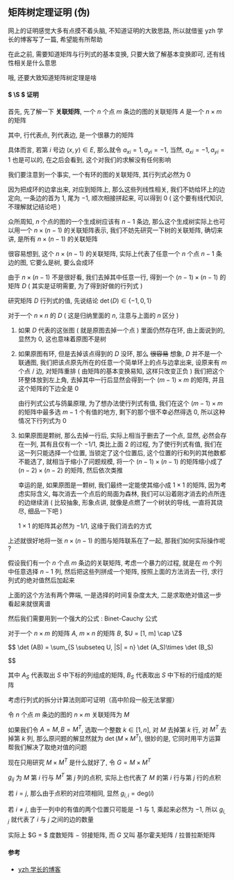## 矩阵树定理证明 (伪)

网上的证明感觉大多有点摸不着头脑, 不知道证明的大致思路, 所以就借鉴 $\text{yzh}$ 学长的博客写了一篇, 希望能有所帮助

在此之前, 需要知道矩阵与行列式的基本变换, 只要大致了解基本变换即可, 还有线性相关是什么意思

哦, 还要大致知道矩阵树定理是啥

#### $ \S $ 证明

首先, 先了解一下 **关联矩阵**, 一个 $n$ 个点 $m$ 条边的图的关联矩阵 $A$ 是一个 $n \times m$ 的矩阵

其中, 行代表点, 列代表边, 是一个很暴力的矩阵

具体而言, 若第 $i$ 号边 $(x, y) \in E$, 那么就令 $a_{xi} = 1, a_{yi} = -1$, 当然, $a_{xi} = -1, a_{yi} = 1$ 也是可以的, 在之后会看到, 这个对我们的求解没有任何影响

我们要注意到一个事实, 一个有环的图的关联矩阵, 其行列式必然为 $0$

因为把成环的边拿出来, 对应到矩阵上, 那么这些列线性相关, 我们不妨给环上的边定向, 一条边的首为 $1$, 尾为 $-1$, 顺次相接拼起来, 可以得到 $0$ ( 这个要有线代知识, 不理解就记结论吧 )

众所周知, $n$ 个点的图的一个生成树应该有 $n - 1$ 条边, 那么这个生成树实际上也可以用一个 $n \times (n - 1)$ 的关联矩阵表示, 我们不妨先研究一下树的关联矩阵, 确切来讲, 是所有 $n \times (n - 1)$ 的关联矩阵

很容易想到, 这个 $n \times (n - 1)$ 的关联矩阵, 实际上代表了任意一个 $n$ 个点 $n - 1$ 条边的图, 它要么是树, 要么会成环

由于 $n \times (n - 1)$ 不是很好看, 我们去掉其中任意一行, 得到一个 $(n - 1) \times (n - 1)$ 的矩阵 $D$ ( 其实是证明需要, 为了得到好做的行列式 )

研究矩阵 $D$ 行列式的值, 先说结论 $\det(D) \in \{-1, 0, 1\}$

对于一个 $n \times n$ 的 $D$ ( 这是归纳里面的 $n$, 注意与上面的 $n$ 区分 )

1. 如果 $D$ 代表的这张图 ( 就是原图去掉一个点 ) 里面仍然存在环, 由上面说到的, 显然为 $0$, 这也意味着原图不是树

2. 如果原图有环, 但是去掉该点得到的 $D$ 没环, 那么 ~~很容易~~ 想象, $D$ 并不是一个联通图, 我们把该点原先所在的任意一个简单环上的点与边拿出来, 设原来有 $m$ 个点 / 边, 对矩阵重排 ( 由矩阵的基本变换易知, 这样只改变正负 ) 我们把这个环整体放到左上角, 去掉其中一行后显然会得到一个 $(m - 1) \times m$ 的矩阵, 并且这个矩阵的下边全是 $0$
   
   由行列式公式与鸽巢原理, 为了想办法使行列式有值, 我们在这个 $(m - 1)\times m$ 的矩阵中最多选 $m - 1$ 个有值的地方, 剩下的那个很不幸必然得选 $0$, 所以这种情况下行列式为 $0$

3. 如果原图是颗树, 那么去掉一行后, 实际上相当于删去了一个点, 显然, 必然会存在一列, 其有且仅有一个 $-1/1$, 类比上面 $2$ 的过程, 为了使行列式有值, 我们在这一列只能选择一个位置, 当锁定了这个位置后, 这个位置的行和列的其他数都不能选了, 就相当于缩小了问题规模, 将一个 $(n - 1) \times (n - 1)$ 的矩阵缩小成了 $(n - 2) \times (n - 2)$ 的矩阵, 然后依次类推
   
   幸运的是, 如果原图是一颗树, 我们最终一定能使其缩小成 $1 \times 1$ 的矩阵, 因为考虑实际含义, 每次消去一个点后的局面为森林, 我们可以沿着刚才消去的点所连的边继续消 ( 比较抽象, 形象点讲, 就像是点燃了一个树状的导线, 一直将其烧尽, 细品一下吧 )
   
   $1 \times 1$ 的矩阵其必然为 $-1 / 1$, 这缘于我们消去的方式

上述就很好地将一张 $n \times (n - 1)$ 的图与矩阵联系在了一起, 那我们如何实际操作呢 ? 

假设我们有一个 $n$ 个点 $m$ 条边的关联矩阵, 考虑一个暴力的过程, 就是在 $m$ 个列中任意选择 $n - 1$ 列, 然后把这些列拼成一个矩阵, 按照上面的方法消去一行, 求行列式的绝对值然后加起来

上面的这个方法有两个弊端, 一是选择的时间复杂度太大, 二是求取绝对值这一步看起来就很离谱

然后我们需要用到一个强大的公式 : $\text{Binet-Cauchy}$ 公式

对于一个 $n \times m$ 的矩阵 $A$, $m\times n$ 的矩阵 $B$, $U = [1, m] \cap \Z$

$$
\det (AB) = \sum_{S \subseteq U, |S| = n} \det (A_S)\times \det (B_S)

$$

其中 $A_S$ 代表取出 $S$ 中下标的列组成的矩阵, $B_S$ 代表取出 $S$ 中下标的行组成的矩阵

考虑行列式的拆分计算法则即可证明（高中阶段一般无法掌握）

令 $n$ 个点 $m$ 条边的图的 $n \times m$ 关联矩阵为 $M$

如果我们令 $A = M, B = M^T$, 选取一个整数 $k \in [1, n]$, 对 $M$ 去掉第 $k$ 行, 对 $M^T$ 去掉第 $k$ 列, 那么原问题的解显然就为 $\det (M\times M^T)$, 很妙的是, 它同时用平方运算帮我们解决了取绝对值的问题

现在只用研究 $M \times M^T$ 是什么就好了, 令 $G = M \times M^T$

$g_{ij}$ 为 $M$ 第 $i$ 行与 $M^T$ 第 $j$ 列的点积, 实际上也代表了 $M$ 的第 $i$ 行与第 $j$ 行的点积

若 $i = j$, 那么由于点积的对应项相同, 显然 $g_{i,i} = \text{deg} (i)$

若 $i \not = j$, 由于一列中的有值的两个位置只可能是 $-1$ 与 $1$, 乘起来必然为 $-1$, 所以 $g_{i, j}$ 就代表了 $i$ 与 $j$ 之间的边的数量

实际上 $G = $ 度数矩阵 $-$ 邻接矩阵, 而 $G$ 又叫 基尔霍夫矩阵 / 拉普拉斯矩阵

#### 参考

* [yzh 学长的博客](https://www.cnblogs.com/penth/p/12511855.html)